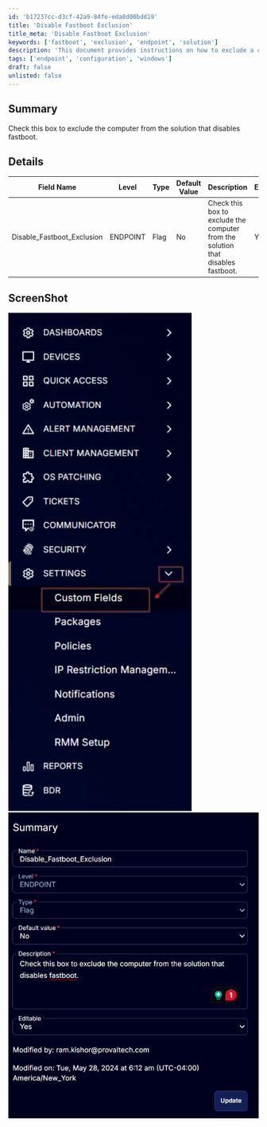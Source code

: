 ```yaml
---
id: 'b17237cc-d3cf-42a9-84fe-eda8d00bdd19'
title: 'Disable Fastboot Exclusion'
title_meta: 'Disable Fastboot Exclusion'
keywords: ['fastboot', 'exclusion', 'endpoint', 'solution']
description: 'This document provides instructions on how to exclude a computer from the solution that disables fastboot. It includes details about the relevant field, its properties, and screenshots for better understanding.'
tags: ['endpoint', 'configuration', 'windows']
draft: false
unlisted: false
---
```

## Summary

Check this box to exclude the computer from the solution that disables fastboot.

## Details

| Field Name                     | Level    | Type  | Default Value | Description                                                                | Editable |
|--------------------------------|----------|-------|---------------|----------------------------------------------------------------------------|----------|
| Disable_Fastboot_Exclusion     | ENDPOINT | Flag  | No            | Check this box to exclude the computer from the solution that disables fastboot. | Yes      |

## ScreenShot

![Screenshot 1](../../../static/img/Endpoint---Disable_Fastboot_Exclusion/image_1.png)
![Screenshot 2](../../../static/img/Endpoint---Disable_Fastboot_Exclusion/image_2.png)






